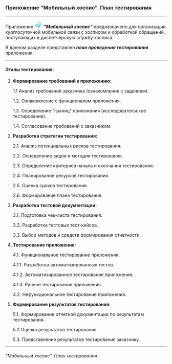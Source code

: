 ### Приложение "Мобильный хоспис". План тестирования

---

Приложение ![Приложение](./assets/img/ic.png) _**"Мобильный хоспис"**_ предназначено для организации курглосуточной мобильной связи с хосписом и обработкой обращений, поступающих в диспетчерскую службу хосписа.

В данном разделе представлен _**план проведения тестирования**_ приложения.

---

#### Этапы тестирования:

1. **Формирование требований к приложению:**

   1.1 Анализ требований заказчика (ознакомление с заданием).

   1.2. Ознакомление с функционалом приложения.

   1.3. Определение "границ" приложения (исследовательское тестирование).

   1.4. Согласование требований с заказчиком.

2. **Разработка стратегии тестирования:**

   2.1. Анализ потенциальных рисков тестирования.

   2.2. Определение видов и методик тестирования.

   2.3. Определение критериев начала и окончания тестирования.

   2.4. Планирование ресурсов тестирования.

   2.5. Оценка сроков тестирования.

   2.6. Формирование плана тестирования.

3. **Разработка тестовой документации:**

   3.1. Подготовка чек-листа тестирования.

   3.2. Разработка тестовых тест-кейсов.

   3.3. Выбор методов и средств формирования отчетности.

4. **Тестирование приложения:**

   4.1. Функциональное тестирование приложения.

   4.1.1. Разработка автоматизированных тестов.

   4.1.2. Автоматизированное тестирование приложения.

   4.1.3. Ручное тестирование приложения.

   4.2. Нефункциональное тестирование приложения.

5. **Формирование результатов тестирования:**

   5.1. Формирование отчетной документации по результатам тестирования.

   5.2 Оценка результатов тестирования.

   5.3. Представление результатов тестирования заказчику.

---

###### "Мобильный хоспис". План тестирования
